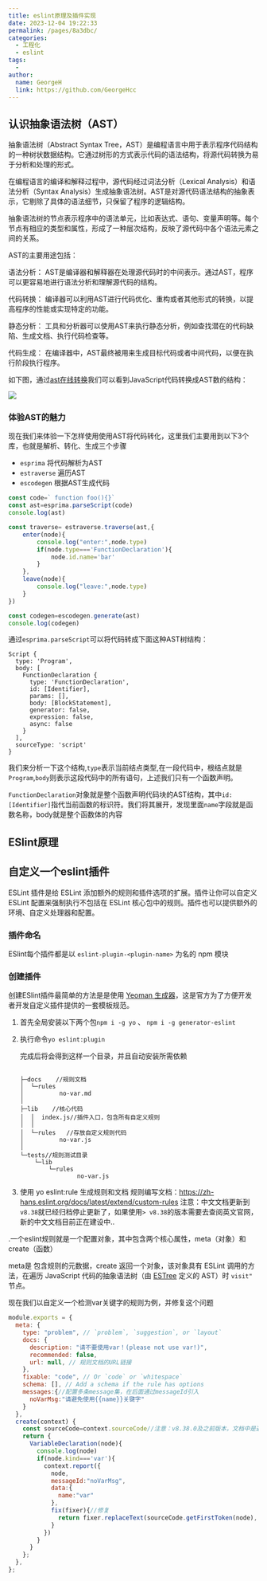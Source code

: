 ```yaml
---
title: eslint原理及插件实现
date: 2023-12-04 19:22:33
permalink: /pages/8a3dbc/
categories:
  - 工程化
  - eslint
tags:
  - 
author: 
  name: GeorgeH
  link: https://github.com/GeorgeHcc
---
```



## 认识抽象语法树（AST）

抽象语法树（Abstract Syntax Tree，AST）是编程语言中用于表示程序代码结构的一种树状数据结构。它通过树形的方式表示代码的语法结构，将源代码转换为易于分析和处理的形式。

在编程语言的编译和解释过程中，源代码经过词法分析（Lexical Analysis）和语法分析（Syntax Analysis）生成抽象语法树。AST是对源代码语法结构的抽象表示，它剔除了具体的语法细节，只保留了程序的逻辑结构。

抽象语法树的节点表示程序中的语法单元，比如表达式、语句、变量声明等。每个节点有相应的类型和属性，形成了一种层次结构，反映了源代码中各个语法元素之间的关系。

AST的主要用途包括：

语法分析： AST是编译器和解释器在处理源代码时的中间表示。通过AST，程序可以更容易地进行语法分析和理解源代码的结构。

代码转换： 编译器可以利用AST进行代码优化、重构或者其他形式的转换，以提高程序的性能或实现特定的功能。

静态分析： 工具和分析器可以使用AST来执行静态分析，例如查找潜在的代码缺陷、生成文档、执行代码检查等。

代码生成： 在编译器中，AST最终被用来生成目标代码或者中间代码，以便在执行阶段执行程序。

如下图，通过[ast在线转换](https://astexplorer.net/)我们可以看到JavaScript代码转换成AST数的结构：

![](https://cdn.jsdelivr.net/gh/GeorgeHcc/GeorgeHcc@main/assets/blog/%E5%BE%AE%E4%BF%A1%E6%88%AA%E5%9B%BE_20231204224552.png)

### 体验AST的魅力

现在我们来体验一下怎样使用使用AST将代码转化，这里我们主要用到以下3个库，也就是解析、转化、生成三个步骤
- `esprima` 将代码解析为AST
- `estraverse` 遍历AST
- `escodegen` 根据AST生成代码

``` JavaScript
const code=` function foo(){}`
const ast=esprima.parseScript(code)
console.log(ast)

const traverse= estraverse.traverse(ast,{
    enter(node){
        console.log("enter:",node.type)
        if(node.type==='FunctionDeclaration'){
            node.id.name='bar'
        }
    },
    leave(node){
        console.log("leave:",node.type)
    }
})

const codegen=escodegen.generate(ast)
console.log(codegen)
```
通过`esprima.parseScript`可以将代码转成下面这种AST树结构：
``` Js
Script {
  type: 'Program',
  body: [
    FunctionDeclaration {
      type: 'FunctionDeclaration',
      id: [Identifier],
      params: [],
      body: [BlockStatement],
      generator: false,
      expression: false,
      async: false
    }
  ],
  sourceType: 'script'
}
```

我们来分析一下这个结构,`type`表示当前结点类型,在一段代码中，根结点就是`Program`,`body`则表示这段代码中的所有语句，上述我们只有一个函数声明。

`FunctionDeclaration`对象就是整个函数声明代码块的AST结构，其中`id: [Identifier]`指代当前函数的标识符。我们将其展开，发现里面`name`字段就是函数名称，body就是整个函数体的内容





## ESlint原理



## 自定义一个eslint插件

ESLint 插件是给 ESLint 添加额外的规则和插件选项的扩展。插件让你可以自定义 ESLint 配置来强制执行不包括在 ESLint 核心包中的规则。插件也可以提供额外的环境、自定义处理器和配置。



### 插件命名

ESlint每个插件都是以 `eslint-plugin-<plugin-name>` 为名的 npm 模块

### 创建插件

创建ESlint插件最简单的方法是是使用 [Yeoman 生成器](https://www.npmjs.com/package/generator-eslint)，这是官方为了方便开发者开发自定义插件提供的一套模板规范。

1. 首先全局安装以下两个包`npm i -g yo`  、 `npm i -g generator-eslint`

2. 执行命令`yo eslint:plugin`  

   完成后将会得到这样一个目录，并且自动安装所需依赖

   ```
   
   ├─docs    //规则文档
   │  └─rules
   │          no-var.md
   │          
   ├─lib    //核心代码
   │  │  index.js//插件入口，包含所有自定义规则
   │  │  
   │  └─rules   //存放自定义规则代码
   │          no-var.js
   │          
   └─tests//规则测试目录
       └─lib
           └─rules
                   no-var.js
   ```

   

3. 使用 yo eslint:rule 生成规则和文档
   规则编写文档：https://zh-hans.eslint.org/docs/latest/extend/custom-rules
   注意：中文文档更新到`v8.38`就已经归档停止更新了，如果使用`> v8.38`的版本需要去查阅英文官网，新的中文文档目前正在建设中..

.一个eslint规则就是一个配置对象，其中包含两个核心属性，meta（对象）和create（函数）

meta是 包含规则的元数据，create 返回一个对象，该对象具有 ESLint 调用的方法，在遍历 JavaScript 代码的抽象语法树（由 [ESTree](https://github.com/estree/estree) 定义的 AST）时 `visit"` 节点。



现在我们以自定义一个检测var关键字的规则为例，并修复这个问题

``` javascript
module.exports = {
  meta: {
    type: "problem", // `problem`, `suggestion`, or `layout`
    docs: {
      description: "请不要使用var！(please not use var!)",
      recommended: false,
      url: null, // 规则文档的URL链接
    },
    fixable: "code", // Or `code` or `whitespace`
    schema: [], // Add a schema if the rule has options
    messages:{//配置多条message集，在后面通过messageId引入
      noVarMsg:"请避免使用{{name}}关键字"
    }
  },
  create(context) {
    const sourceCode=context.sourceCode//注意：v8.38.0及之前版本，文档中是通过getSourceCode()创建的
    return {
      VariableDeclaration(node){
        console.log(node)
        if(node.kind==='var'){
          context.report({
            node,
            messageId:"noVarMsg",
            data:{
              name:"var"
            },
            fix(fixer){//修复
              return fixer.replaceText(sourceCode.getFirstToken(node),'let')
            }
          })
        }
      }
    };
  },
};

```





